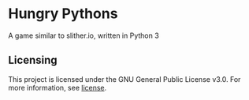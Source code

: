 # Hungry Pythons
A game similar to slither.io, written in Python 3

## Licensing
This project is licensed under the GNU General Public License v3.0.
For more information, see [license](LICENSE).
